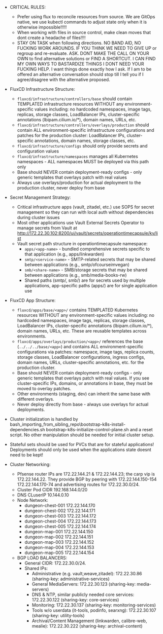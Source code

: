 - CRITICAL RULES:
  - Prefer using flux to reconcile resources from source. We are GitOps native, we use kubectl commands to adjust state only when it is otherwise impossible!!!!!
  - When working with files in source control, make clean moves that dont create a headache of files!!!!
  - STAY ON TASK when following directions. NO BAND AID, NO FUCKING WORK AROUNDS. IF YOU THINK WE NEED TO GIVE UP or regroup and re-evaluate. ASK. DONT MAKE THE CALL ON YOUR OWN to find alternative solutions or FIND A SHORTCUT. I CAN FIND MY OWN WAYS TO BASTARDIZE THINGS I DONT NEED YOUR FUCKING HELP. I want things done exactly how I ask. If I am to be offered an alternative conversation should stop till I tell you if I agree/disagree with the alternative proposed.

- FluxCD Infrastructure Structure:
  - `fluxcd/infrastructure/controllers/base` should contain TEMPLATED infrastructure resources WITHOUT any environment-specific values including: no hardcoded namespaces, image tags, replicas, storage classes, LoadBalancer IPs, cluster-specific annotations (lbipam.cilium.io/*), domain names, URLs, etc.
  - `fluxcd/infrastructure/controllers/overlays/production` should contain ALL environment-specific infrastructure configurations and patches for the production cluster: LoadBalancer IPs, cluster-specific annotations, domain names, storage classes, etc.
  - `fluxcd/infrastructure/configs` should only provide secrets and configuration values
  - `fluxcd/infrastructure/namespaces` manages all Kubernetes namespaces - ALL namespaces MUST be deployed via this path only
  - Base should NEVER contain deployment-ready configs - only generic templates that overlays patch with real values
  - Always use overlays/production for actual deployment to the production cluster, never deploy from base

- Secret Management Strategy:
  - Critical infrastructure apps (vault, zitadel, etc.) use SOPS for secret management so they can run with local auth without dependencies during cluster issues
  - Most other applications use Vault External Secrets Operator to manage secrets from Vault at http://172.22.30.102:8200/ui/vault/secrets/operationtimecapsule/kv/list
  - Vault secret path structure in operationtimecapsule namespace:
    - `apps/<app-name>` - bundled comprehensive secrets specific to that application (e.g., apps/linkwarden)
    - `smtp/<service-name>` - SMTP-related secrets that may be shared between applications (e.g., smtp/ofcourseimvegan)
    - `smb/<share-name>` - SMB/storage secrets that may be shared between applications (e.g., smb/media-books-rw)
    - Shared paths (smtp/, smb/) are for secrets used by multiple applications, app-specific paths (apps/) are for single application use
- FluxCD App Structure:
  - `fluxcd/apps/base/<app>/` contains TEMPLATED Kubernetes resources WITHOUT any environment-specific values including: no hardcoded namespaces, image tags, replicas, storage classes, LoadBalancer IPs, cluster-specific annotations (lbipam.cilium.io/*), domain names, URLs, etc. These are reusable templates across environments.
  - `fluxcd/apps/overlays/production/<app>/` references the base (`../../../base/<app>`) and contains ALL environment-specific configurations via patches: namespace, image tags, replica counts, storage classes, LoadBalancer configurations, ingress configs, domain names, URLs, cluster-specific annotations, etc. for the production cluster.
  - Base should NEVER contain deployment-ready configs - only generic templates that overlays patch with real values. If you see cluster-specific IPs, domains, or annotations in base, they must be moved to overlay patches.
  - Other environments (staging, dev) can inherit the same base with different overlays.
  - Never deploy directly from base - always use overlays for actual deployments.
- Cluster initialization is handled by bash\_importing_from_sibling_repo\bootstrap-k8s-install-dependencies.sh bootstrap-k8s-initialize-control-plane.sh and a reset script. No other manipulation should be needed for initial cluster setup.

- Stateful sets should be used for PVCs that are for stateful applications! Deployments should only be used when the applications state doesnt need to be kept!

- Cluster Networking:
  - Pfsense router IPs are 172.22.144.21 & 172.22.144.23; the carp vip is 172.22.144.22. They provide BGP by peering with 172.22.144.150-154 172.22.144.170-74 and advertising routes for 172.22.30.0/24.
  - Cluster Pod CIDR 192.168.144.0/20
  - DNS CLuserIP 10.144.0.10
  - Node Network: 
    - dungeon-chest-001  172.22.144.170
    - dungeon-chest-002  172.22.144.171
    - dungeon-chest-003  172.22.144.172
    - dungeon-chest-004  172.22.144.173
    - dungeon-chest-005  172.22.144.174
    - dungeon-map-001    172.22.144.150
    - dungeon-map-002    172.22.144.151
    - dungeon-map-003    172.22.144.152
    - dungeon-map-004    172.22.144.153
    - dungeon-map-005    172.22.144.154
  - BGP LOAD BALANCERS:
    - General CIDR: 172.22.30.0/24.
    - Shared IPs:
      - Administrative (e.g. vault,weave,zitadel): 172.22.30.86 (sharing-key: administrative-services)
      - General MediaServers: 172.22.30.123 (sharing-key: media-servers)
      - DNS & NTP, similar publicly needed core services: 172.22.30.122 (sharing-key: core-services)
      - Monitoring: 172.22.30.137 (sharing-key: monitoring-services)
      - Tools w/o userdata (it-tools, podinfo, searxng): 172.22.30.107 (sharing-key: utility-tools)
      - Archival/Content Management (linkwarden, calibre-web, mealie): 172.22.30.222 (sharing-key: archival-content)